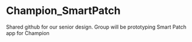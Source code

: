 # Champion_SmartPatch
Shared github for our senior design. Group will be prototyping Smart Patch app for Champion
